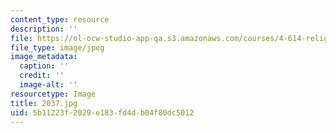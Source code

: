 ```yaml
---
content_type: resource
description: ''
file: https://ol-ocw-studio-app-qa.s3.amazonaws.com/courses/4-614-religious-architecture-and-islamic-cultures-fall-2002/5b11223f2029e183fd4db04f80dc5012_2037.jpg
file_type: image/jpeg
image_metadata:
  caption: ''
  credit: ''
  image-alt: ''
resourcetype: Image
title: 2037.jpg
uid: 5b11223f-2029-e183-fd4d-b04f80dc5012
---
```

